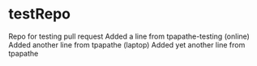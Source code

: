 # testRepo
Repo for testing pull request
Added a line from tpapathe-testing (online)
Added another line from tpapathe (laptop)
Added yet another line from tpapathe
